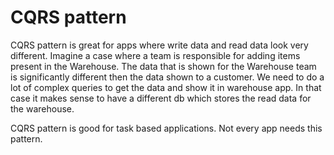 # CQRS pattern

CQRS pattern is great for apps where write data and read data look very different. 
Imagine a case where a team is responsible for adding items present in the Warehouse. 
The data that is shown for the Warehouse team is significantly different then the data shown to a customer.
We need to do a lot of complex queries to get the data and show it in warehouse app. 
In that case it makes sense to have a different db which stores the read data for the warehouse. 


CQRS pattern is good for task based applications. Not every app needs this pattern. 